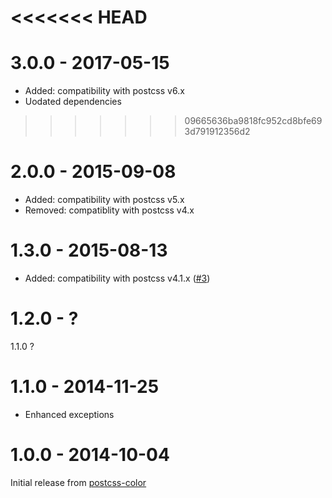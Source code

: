 <<<<<<< HEAD
=======
# 3.0.0 - 2017-05-15

- Added: compatibility with postcss v6.x
- Uodated dependencies

>>>>>>> 09665636ba9818fc952cd8bfe693d791912356d2
# 2.0.0 - 2015-09-08

- Added: compatibility with postcss v5.x
- Removed: compatiblity with postcss v4.x

# 1.3.0 - 2015-08-13

- Added: compatibility with postcss v4.1.x
([#3](https://github.com/postcss/postcss-color-hex-alpha/pull/3))

# 1.2.0 - ?

1.1.0 ?

# 1.1.0 - 2014-11-25

- Enhanced exceptions

# 1.0.0 - 2014-10-04

Initial release from [postcss-color](https://github.com/postcss/postcss-color)
